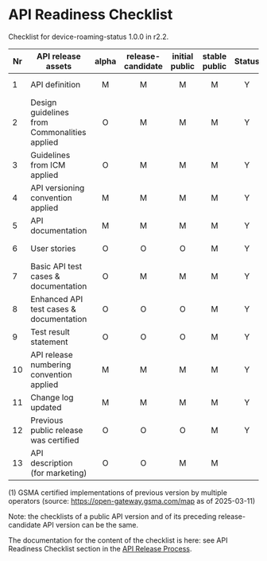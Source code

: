 # API Readiness Checklist

Checklist for device-roaming-status 1.0.0 in r2.2.

| Nr | API release assets  | alpha | release-candidate |  initial<br>public | stable<br> public | Status | Reference information |
|----|----------------------------------------------|:-----:|:-----------------:|:-------:|:------:|:----:|:----:|
|  1 | API definition                               |   M   |         M         |    M    |    M   |   Y   | [/code/API_definitions/device-roaming-status.yaml](/code/API_definitions/device-roaming-status.yaml) |
|  2 | Design guidelines from Commonalities applied |   O   |         M         |    M    |    M   |   Y   |  [r2.3](https://github.com/camaraproject/Commonalities/releases/tag/r2.3)     |
|  3 | Guidelines from ICM applied                  |   O   |         M         |    M    |    M   |   Y   |  [r2.3](https://github.com/camaraproject/IdentityAndConsentManagement/releases/tag/r2.3)     |
|  4 | API versioning convention applied            |   M   |         M         |    M    |    M   |   Y   |      |
|  5 | API documentation                            |   M   |         M         |    M    |    M   |   Y   | inline in YAML |
|  6 | User stories                                 |   O   |         O         |    O    |    M   |  Y    |   [/documentation/API_documentation/device-roaming-status-User-Story.md](/documentation/API_documentation/device-roaming-status-User-Story.md)   |
|  7 | Basic API test cases & documentation         |   O   |         M         |    M    |    M   |   Y | [/code/Test_definitions/device-roaming-status.feature](/code/Test_definitions/device-roaming-status.feature) |
|  8 | Enhanced API test cases & documentation      |   O   |         O         |    O    |    M   |   Y   |  [/code/Test_definitions/device-roaming-status.feature](/code/Test_definitions/device-roaming-status.feature)   |
|  9 | Test result statement                        |   O   |         O         |    O    |    M   |   Y   |   [see issue #258](https://github.com/camaraproject/DeviceStatus/issues/258)  |
| 10 | API release numbering convention applied     |   M   |         M         |    M    |    M   |   Y   |      |
| 11 | Change log updated                           |   M   |         M         |    M    |    M   |   Y   | [/CHANGELOG.md](/CHANGELOG.md) |
| 12 | Previous public release was certified        |   O   |         O         |    O    |    M   |   Y   |   see (1)   |
| 13 | API description (for marketing)              |   O   |         O         |    M    |    M   |      | [wiki link](https://lf-camaraproject.atlassian.net/wiki/xxx) |

(1) GSMA certified implementations of previous version by multiple operators (source: https://open-gateway.gsma.com/map as of 2025-03-11)

Note: the checklists of a public API version and of its preceding release-candidate API version can be the same.

The documentation for the content of the checklist is here: see API Readiness Checklist section in the [API Release Process](https://lf-camaraproject.atlassian.net/wiki/x/jine).
